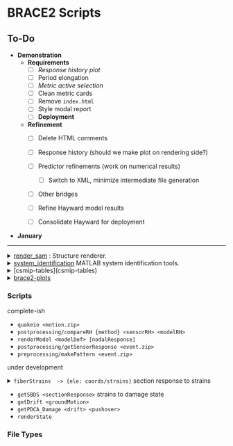 # BRACE2 Scripts

## To-Do
- **Demonstration**
  - **Requirements**
      - [ ] *Response history plot*
      - [ ] Period elongation
      - [ ] *Metric active selection*
      - [ ] Clean metric cards
      - [ ] Remove `index.html`
      - [ ] Style modal report
      - [ ] **Deployment**

  - **Refinement**
    - [ ] Delete HTML comments
    - [ ] Response history (should we make plot on rendering side?)
    - [ ] Predictor refinements (work on numerical results)
      - [ ] Switch to XML, minimize intermediate file generation
    - [ ] Other bridges
    - [ ] Refine Hayward model results
    - [ ] Consolidate Hayward for deployment


- **January**

----------------------------------------


<details>
<summary>
<a href="render_sam">render_sam</a> : Structure renderer.
</summary>
  Contributors: Arpit Nema, Chrystal Chern, @claudioperez
</details>

<details>
<summary>
<a href="system_identification">system_identification</a> MATLAB system identification tools.
</summary>
  Contributors: Prof. Mosalam, @claudioperez
</details>

<details>
<summary>
[csmip-tables](csmip-tables)
</summary>
  Contributors: @claudioperez
</details>

<details>
<summary>
<a href="brace2-plots">brace2-plots</a> 
</summary>
  <a href="https://stackoverflow.com/questions/35851201/how-can-i-share-matplotlib-style">source</a>
  Contributors: @claudioperez, Arpit Nema
</details>

### Scripts
complete-ish
- `quakeio <motion.zip>`
- `postprocessing/compareRH {method} <sensorRH> <modelRH>`
- `renderModel <modelDef> [nodalResponse]`
- `postprocessing/getSensorResponse <event.zip>`
- `preprocessing/makePattern <event.zip>`

under development

<details><summary><code>fiberStrains <sectionResponse> -> {ele: coords/strains}</code> section response to strains
</summary>

</details>


- `getSBDS <sectionResponse>` strains to damage state
- `getDrift <groundMotion>`
- `getPDCA_Damage <drift> <pushover>`
- `renderState`

### File Types


